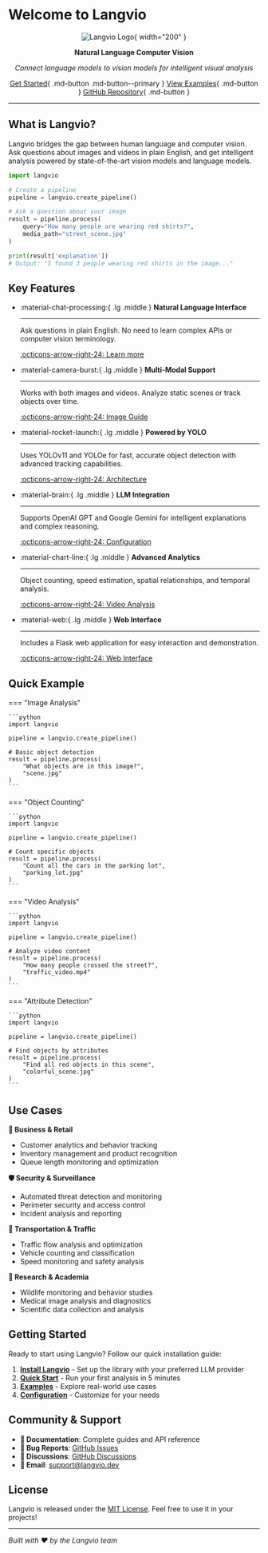 # Welcome to Langvio

<div align="center" markdown>

![Langvio Logo](assets/logo.png){ width="200" }

**Natural Language Computer Vision**

*Connect language models to vision models for intelligent visual analysis*

[Get Started](getting-started/installation.md){ .md-button .md-button--primary }
[View Examples](examples/basic-examples.md){ .md-button }
[GitHub Repository](https://github.com/yourusername/langvio){ .md-button }

</div>

---

## What is Langvio?

Langvio bridges the gap between human language and computer vision. Ask questions about images and videos in plain English, and get intelligent analysis powered by state-of-the-art vision models and language models.

```python
import langvio

# Create a pipeline
pipeline = langvio.create_pipeline()

# Ask a question about your image
result = pipeline.process(
    query="How many people are wearing red shirts?",
    media_path="street_scene.jpg"
)

print(result['explanation'])
# Output: "I found 3 people wearing red shirts in the image..."
```

## Key Features

<div class="grid cards" markdown>

-   :material-chat-processing:{ .lg .middle } __Natural Language Interface__

    ---

    Ask questions in plain English. No need to learn complex APIs or computer vision terminology.

    [:octicons-arrow-right-24: Learn more](guides/query-types.md)

-   :material-camera-burst:{ .lg .middle } __Multi-Modal Support__

    ---

    Works with both images and videos. Analyze static scenes or track objects over time.

    [:octicons-arrow-right-24: Image Guide](guides/image-analysis.md)

-   :material-rocket-launch:{ .lg .middle } __Powered by YOLO__

    ---

    Uses YOLOv11 and YOLOe for fast, accurate object detection with advanced tracking capabilities.

    [:octicons-arrow-right-24: Architecture](development/architecture.md)

-   :material-brain:{ .lg .middle } __LLM Integration__

    ---

    Supports OpenAI GPT and Google Gemini for intelligent explanations and complex reasoning.

    [:octicons-arrow-right-24: Configuration](guides/configuration.md)

-   :material-chart-line:{ .lg .middle } __Advanced Analytics__

    ---

    Object counting, speed estimation, spatial relationships, and temporal analysis.

    [:octicons-arrow-right-24: Video Analysis](guides/video-analysis.md)

-   :material-web:{ .lg .middle } __Web Interface__

    ---

    Includes a Flask web application for easy interaction and demonstration.

    [:octicons-arrow-right-24: Web Interface](getting-started/web-interface.md)

</div>

## Quick Example

=== "Image Analysis"

    ```python
    import langvio
    
    pipeline = langvio.create_pipeline()
    
    # Basic object detection
    result = pipeline.process(
        "What objects are in this image?",
        "scene.jpg"
    )
    ```

=== "Object Counting"

    ```python
    import langvio
    
    pipeline = langvio.create_pipeline()
    
    # Count specific objects
    result = pipeline.process(
        "Count all the cars in the parking lot",
        "parking_lot.jpg"
    )
    ```

=== "Video Analysis"

    ```python
    import langvio
    
    pipeline = langvio.create_pipeline()
    
    # Analyze video content
    result = pipeline.process(
        "How many people crossed the street?",
        "traffic_video.mp4"
    )
    ```

=== "Attribute Detection"

    ```python
    import langvio
    
    pipeline = langvio.create_pipeline()
    
    # Find objects by attributes
    result = pipeline.process(
        "Find all red objects in this scene",
        "colorful_scene.jpg"
    )
    ```

## Use Cases

**🏢 Business & Retail**
- Customer analytics and behavior tracking
- Inventory management and product recognition
- Queue length monitoring and optimization

**🛡️ Security & Surveillance** 
- Automated threat detection and monitoring
- Perimeter security and access control
- Incident analysis and reporting

**🚗 Transportation & Traffic**
- Traffic flow analysis and optimization
- Vehicle counting and classification
- Speed monitoring and safety analysis

**🔬 Research & Academia**
- Wildlife monitoring and behavior studies
- Medical image analysis and diagnostics
- Scientific data collection and analysis

## Getting Started

Ready to start using Langvio? Follow our quick installation guide:

1. **[Install Langvio](getting-started/installation.md)** - Set up the library with your preferred LLM provider
2. **[Quick Start](getting-started/quick-start.md)** - Run your first analysis in 5 minutes
3. **[Examples](examples/basic-examples.md)** - Explore real-world use cases
4. **[Configuration](guides/configuration.md)** - Customize for your needs

## Community & Support

- **📖 Documentation**: Complete guides and API reference
- **🐛 Bug Reports**: [GitHub Issues](https://github.com/yourusername/langvio/issues)
- **💬 Discussions**: [GitHub Discussions](https://github.com/yourusername/langvio/discussions)
- **📧 Email**: support@langvio.dev

## License

Langvio is released under the [MIT License](license.md). Feel free to use it in your projects!

---

*Built with ❤️ by the Langvio team*